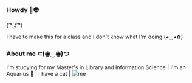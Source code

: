 ### Howdy 🤠👽
( ͡° ͜ʖ ͡°)

I have to make this for a class and I don't know what I'm doing (◕‿◕✿)

### About me ⊂(◉‿◉)つ
I'm studying for my Master's in Library and Information Science |
I'm an Aquarius 🌊 |
I have a cat |
![me](https://gifdb.com/images/high/cute-cat-pixel-dancing-nc9kgkrkkwr9p1ez.gif)




